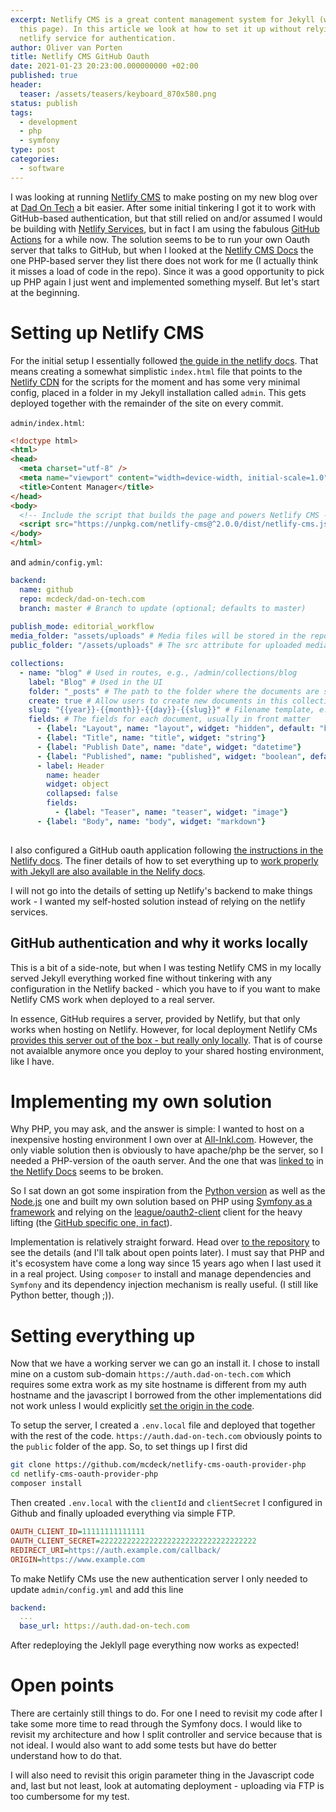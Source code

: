 ```yaml
---
excerpt: Netlify CMS is a great content management system for Jekyll (which runs
  this page). In this article we look at how to set it up without relying on the
  netlify service for authentication.
author: Oliver van Porten
title: Netlify CMS GitHub Oauth
date: 2021-01-23 20:23:00.000000000 +02:00
published: true
header:
  teaser: /assets/teasers/keyboard_870x580.png
status: publish
tags:
  - development
  - php
  - symfony
type: post
categories:
  - software
---
```

I was looking at running [Netlify CMS](https://www.netlifycms.org/) to make posting on my new blog over at [Dad On Tech](https://www.dad-on-tech.com) a bit easier. 
After some initial tinkering I got it to work with GitHub-based authentication, but that still relied on and/or assumed I would be building with [Netlify Services](https://www.netlify.com/), but in fact I am using the fabulous [GitHub Actions](https://github.com/features/actions) for a while now. The solution seems to be to run your own Oauth server that talks to GitHub, but when I looked at the [Netlify CMS Docs](https://www.netlifycms.org/docs/intro/) the one PHP-based server they list there does not work for me (I actually think it misses a load of code in the repo). Since it was a good opportunity to pick up PHP again I just went and implemented 
something myself. But let's start at the beginning.

# Setting up Netlify CMS

For the initial setup I essentially followed [the guide in the netlify docs](https://www.netlifycms.org/docs/add-to-your-site/). That means creating a
somewhat simplistic `index.html` file that points to the [Netlify CDN](https://www.netlify.com/products/edge/) for the scripts for the moment and has some 
very minimal config, placed in a folder in my Jekyll installation called `admin`. This gets deployed together with the remainder of the site on every commit. 

`admin/index.html`:

```html
<!doctype html>
<html>
<head>
  <meta charset="utf-8" />
  <meta name="viewport" content="width=device-width, initial-scale=1.0" />
  <title>Content Manager</title>
</head>
<body>
  <!-- Include the script that builds the page and powers Netlify CMS -->
  <script src="https://unpkg.com/netlify-cms@^2.0.0/dist/netlify-cms.js"></script>
</body>
</html>
```

and `admin/config.yml`:

```yml
backend:
  name: github
  repo: mcdeck/dad-on-tech.com
  branch: master # Branch to update (optional; defaults to master)
  
publish_mode: editorial_workflow
media_folder: "assets/uploads" # Media files will be stored in the repo under images/uploads
public_folder: "/assets/uploads" # The src attribute for uploaded media will begin with /images/uploads

collections:
  - name: "blog" # Used in routes, e.g., /admin/collections/blog
    label: "Blog" # Used in the UI
    folder: "_posts" # The path to the folder where the documents are stored
    create: true # Allow users to create new documents in this collection
    slug: "{{year}}-{{month}}-{{day}}-{{slug}}" # Filename template, e.g., YYYY-MM-DD-title.md
    fields: # The fields for each document, usually in front matter
      - {label: "Layout", name: "layout", widget: "hidden", default: "blog"}
      - {label: "Title", name: "title", widget: "string"}
      - {label: "Publish Date", name: "date", widget: "datetime"}
      - {label: "Published", name: "published", widget: "boolean", default: true}
      - label: Header
        name: header
        widget: object
        collapsed: false
        fields:
          - {label: "Teaser", name: "teaser", widget: "image"}
      - {label: "Body", name: "body", widget: "markdown"}
      
```

I also configured a GitHub oauth application following [the instructions in the Netlify docs](https://docs.netlify.com/visitor-access/oauth-provider-tokens/). The finer details of how to set everything up to [work properly with Jekyll are also available in the Nelify docs](https://www.netlifycms.org/docs/jekyll/).

I will not go into the details of setting up Netlify's backend to make things work - I wanted my self-hosted solution instead of relying on 
the netlify services.

## GitHub authentication and why it works locally

This is a bit of a side-note, but when I was testing Netlify CMS in my locally served Jekyll everything worked fine without tinkering with any configuration
in the Netlify backed - which you have to if you want to make Netlify CMS work when deployed to a real server.

In essence, GitHub requires a server, provided by Netlify, but that only works when hosting on Netlify. However, for local deployment Netlify CMs [provides this server 
out of the box - but really only locally](https://github.com/netlify/netlify-cms/issues/1474#issuecomment-462425836). That is of course not avaialble anymore
once you deploy to your shared hosting environment, like I have.

# Implementing my own solution

Why PHP, you may ask, and the answer is simple: I wanted to host on a inexpensive hosting environment I own over at [All-Inkl.com](https://all-inkl.com/). However, the only viable solution 
then is obviously to have apache/php be the server, so I needed a PHP-version of the oauth server. And the one that was [linked to](https://github.com/TSV-Zorneding-1920/netlify-cms-oauth-provider-php)
in [the Netlify Docs](https://www.netlifycms.org/docs/external-oauth-clients/) seems to be broken.

So I sat down an got some inspiration from the [Python version](https://github.com/davidejones/netlify-cms-oauth-provider-python) as well as the
[Node.js](https://github.com/vencax/netlify-cms-github-oauth-provider) one and built my own solution based on PHP using [Symfony as a framework](https://symfony.com/) and relying 
on the [league/oauth2-client](https://github.com/thephpleague/oauth2-client) client for the heavy lifting (the [GitHub specific one, in fact](https://github.com/thephpleague/oauth2-github)).

Implementation is relatively straight forward. Head over [to the repository](https://github.com/mcdeck/netlify-cms-oauth-provider-php) to see the details 
(and I'll talk about open points later). I must say that PHP and it's ecosystem have come a long way since 15 years ago when I last used it in a real project.
Using `composer` to install and manage dependencies and `Symfony` and its dependency injection mechanism is really useful. (I still like Python better, though ;)).

# Setting everything up

Now that we have a working server we can go an install it. I chose to install mine on a custom sub-domain `https://auth.dad-on-tech.com` which requires some extra work as my site hostname is
different from my auth hostname and the javascript I borrowed from the other implementations did not work unless 
I would explicitly [set the origin in the code](https://github.com/mcdeck/netlify-cms-oauth-provider-php/blob/main/templates/redirect.html.twig). 

To setup the server, I created a `.env.local` file and deployed that together with the rest of the code. `https://auth.dad-on-tech.com` obviously points to the `public` folder of the app. So, 
to set things up I first did

```bash
git clone https://github.com/mcdeck/netlify-cms-oauth-provider-php
cd netlify-cms-oauth-provider-php
composer install
```

Then created `.env.local` with the `clientId` and `clientSecret` I configured in Github and finally uploaded everything via simple FTP.

```ini
OAUTH_CLIENT_ID=11111111111111
OAUTH_CLIENT_SECRET=22222222222222222222222222222222222
REDIRECT_URI=https://auth.example.com/callback/
ORIGIN=https://www.example.com
```

To make Netlify CMs use the new authentication server I only needed to update `admin/config.yml` and add this line

```yml
backend:
  ...
  base_url: https://auth.dad-on-tech.com
```

After redeploying the Jeklyll page everything now works as expected!

# Open points

There are certainly still things to do. For one I need to revisit my code after I take some more time to read through the Symfony docs. I would like
to revisit my architecture and how I split controller and service because that is not ideal. I would also want to add some tests but have do better
understand how to do that. 

I will also need to revisit this origin parameter thing in the Javascript code and, last but not least, look at automating deployment - uploading via FTP
is too cumbersome for my test.